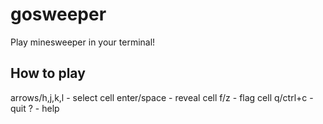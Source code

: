 # gosweeper
Play minesweeper in your terminal!

## How to play
arrows/h,j,k,l - select cell
enter/space    - reveal cell
f/z            - flag cell
q/ctrl+c       - quit
?              - help
